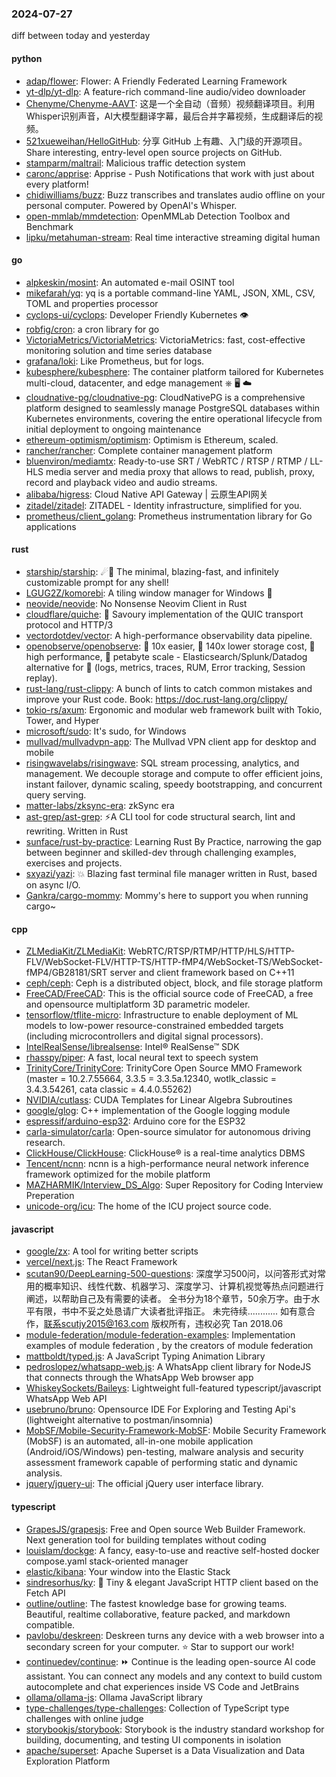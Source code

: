 ### 2024-07-27
diff between today and yesterday

#### python
* [adap/flower](https://github.com/adap/flower): Flower: A Friendly Federated Learning Framework
* [yt-dlp/yt-dlp](https://github.com/yt-dlp/yt-dlp): A feature-rich command-line audio/video downloader
* [Chenyme/Chenyme-AAVT](https://github.com/Chenyme/Chenyme-AAVT): 这是一个全自动（音频）视频翻译项目。利用Whisper识别声音，AI大模型翻译字幕，最后合并字幕视频，生成翻译后的视频。
* [521xueweihan/HelloGitHub](https://github.com/521xueweihan/HelloGitHub): 分享 GitHub 上有趣、入门级的开源项目。Share interesting, entry-level open source projects on GitHub.
* [stamparm/maltrail](https://github.com/stamparm/maltrail): Malicious traffic detection system
* [caronc/apprise](https://github.com/caronc/apprise): Apprise - Push Notifications that work with just about every platform!
* [chidiwilliams/buzz](https://github.com/chidiwilliams/buzz): Buzz transcribes and translates audio offline on your personal computer. Powered by OpenAI's Whisper.
* [open-mmlab/mmdetection](https://github.com/open-mmlab/mmdetection): OpenMMLab Detection Toolbox and Benchmark
* [lipku/metahuman-stream](https://github.com/lipku/metahuman-stream): Real time interactive streaming digital human

#### go
* [alpkeskin/mosint](https://github.com/alpkeskin/mosint): An automated e-mail OSINT tool
* [mikefarah/yq](https://github.com/mikefarah/yq): yq is a portable command-line YAML, JSON, XML, CSV, TOML and properties processor
* [cyclops-ui/cyclops](https://github.com/cyclops-ui/cyclops): Developer Friendly Kubernetes 👁️
* [robfig/cron](https://github.com/robfig/cron): a cron library for go
* [VictoriaMetrics/VictoriaMetrics](https://github.com/VictoriaMetrics/VictoriaMetrics): VictoriaMetrics: fast, cost-effective monitoring solution and time series database
* [grafana/loki](https://github.com/grafana/loki): Like Prometheus, but for logs.
* [kubesphere/kubesphere](https://github.com/kubesphere/kubesphere): The container platform tailored for Kubernetes multi-cloud, datacenter, and edge management ⎈ 🖥 ☁️
* [cloudnative-pg/cloudnative-pg](https://github.com/cloudnative-pg/cloudnative-pg): CloudNativePG is a comprehensive platform designed to seamlessly manage PostgreSQL databases within Kubernetes environments, covering the entire operational lifecycle from initial deployment to ongoing maintenance
* [ethereum-optimism/optimism](https://github.com/ethereum-optimism/optimism): Optimism is Ethereum, scaled.
* [rancher/rancher](https://github.com/rancher/rancher): Complete container management platform
* [bluenviron/mediamtx](https://github.com/bluenviron/mediamtx): Ready-to-use SRT / WebRTC / RTSP / RTMP / LL-HLS media server and media proxy that allows to read, publish, proxy, record and playback video and audio streams.
* [alibaba/higress](https://github.com/alibaba/higress): Cloud Native API Gateway | 云原生API网关
* [zitadel/zitadel](https://github.com/zitadel/zitadel): ZITADEL - Identity infrastructure, simplified for you.
* [prometheus/client_golang](https://github.com/prometheus/client_golang): Prometheus instrumentation library for Go applications

#### rust
* [starship/starship](https://github.com/starship/starship): ☄🌌️ The minimal, blazing-fast, and infinitely customizable prompt for any shell!
* [LGUG2Z/komorebi](https://github.com/LGUG2Z/komorebi): A tiling window manager for Windows 🍉
* [neovide/neovide](https://github.com/neovide/neovide): No Nonsense Neovim Client in Rust
* [cloudflare/quiche](https://github.com/cloudflare/quiche): 🥧 Savoury implementation of the QUIC transport protocol and HTTP/3
* [vectordotdev/vector](https://github.com/vectordotdev/vector): A high-performance observability data pipeline.
* [openobserve/openobserve](https://github.com/openobserve/openobserve): 🚀 10x easier, 🚀 140x lower storage cost, 🚀 high performance, 🚀 petabyte scale - Elasticsearch/Splunk/Datadog alternative for 🚀 (logs, metrics, traces, RUM, Error tracking, Session replay).
* [rust-lang/rust-clippy](https://github.com/rust-lang/rust-clippy): A bunch of lints to catch common mistakes and improve your Rust code. Book: https://doc.rust-lang.org/clippy/
* [tokio-rs/axum](https://github.com/tokio-rs/axum): Ergonomic and modular web framework built with Tokio, Tower, and Hyper
* [microsoft/sudo](https://github.com/microsoft/sudo): It's sudo, for Windows
* [mullvad/mullvadvpn-app](https://github.com/mullvad/mullvadvpn-app): The Mullvad VPN client app for desktop and mobile
* [risingwavelabs/risingwave](https://github.com/risingwavelabs/risingwave): SQL stream processing, analytics, and management. We decouple storage and compute to offer efficient joins, instant failover, dynamic scaling, speedy bootstrapping, and concurrent query serving.
* [matter-labs/zksync-era](https://github.com/matter-labs/zksync-era): zkSync era
* [ast-grep/ast-grep](https://github.com/ast-grep/ast-grep): ⚡A CLI tool for code structural search, lint and rewriting. Written in Rust
* [sunface/rust-by-practice](https://github.com/sunface/rust-by-practice): Learning Rust By Practice, narrowing the gap between beginner and skilled-dev through challenging examples, exercises and projects.
* [sxyazi/yazi](https://github.com/sxyazi/yazi): 💥 Blazing fast terminal file manager written in Rust, based on async I/O.
* [Gankra/cargo-mommy](https://github.com/Gankra/cargo-mommy): Mommy's here to support you when running cargo~

#### cpp
* [ZLMediaKit/ZLMediaKit](https://github.com/ZLMediaKit/ZLMediaKit): WebRTC/RTSP/RTMP/HTTP/HLS/HTTP-FLV/WebSocket-FLV/HTTP-TS/HTTP-fMP4/WebSocket-TS/WebSocket-fMP4/GB28181/SRT server and client framework based on C++11
* [ceph/ceph](https://github.com/ceph/ceph): Ceph is a distributed object, block, and file storage platform
* [FreeCAD/FreeCAD](https://github.com/FreeCAD/FreeCAD): This is the official source code of FreeCAD, a free and opensource multiplatform 3D parametric modeler.
* [tensorflow/tflite-micro](https://github.com/tensorflow/tflite-micro): Infrastructure to enable deployment of ML models to low-power resource-constrained embedded targets (including microcontrollers and digital signal processors).
* [IntelRealSense/librealsense](https://github.com/IntelRealSense/librealsense): Intel® RealSense™ SDK
* [rhasspy/piper](https://github.com/rhasspy/piper): A fast, local neural text to speech system
* [TrinityCore/TrinityCore](https://github.com/TrinityCore/TrinityCore): TrinityCore Open Source MMO Framework (master = 10.2.7.55664, 3.3.5 = 3.3.5a.12340, wotlk_classic = 3.4.3.54261, cata classic = 4.4.0.55262)
* [NVIDIA/cutlass](https://github.com/NVIDIA/cutlass): CUDA Templates for Linear Algebra Subroutines
* [google/glog](https://github.com/google/glog): C++ implementation of the Google logging module
* [espressif/arduino-esp32](https://github.com/espressif/arduino-esp32): Arduino core for the ESP32
* [carla-simulator/carla](https://github.com/carla-simulator/carla): Open-source simulator for autonomous driving research.
* [ClickHouse/ClickHouse](https://github.com/ClickHouse/ClickHouse): ClickHouse® is a real-time analytics DBMS
* [Tencent/ncnn](https://github.com/Tencent/ncnn): ncnn is a high-performance neural network inference framework optimized for the mobile platform
* [MAZHARMIK/Interview_DS_Algo](https://github.com/MAZHARMIK/Interview_DS_Algo): Super Repository for Coding Interview Preperation
* [unicode-org/icu](https://github.com/unicode-org/icu): The home of the ICU project source code.

#### javascript
* [google/zx](https://github.com/google/zx): A tool for writing better scripts
* [vercel/next.js](https://github.com/vercel/next.js): The React Framework
* [scutan90/DeepLearning-500-questions](https://github.com/scutan90/DeepLearning-500-questions): 深度学习500问，以问答形式对常用的概率知识、线性代数、机器学习、深度学习、计算机视觉等热点问题进行阐述，以帮助自己及有需要的读者。 全书分为18个章节，50余万字。由于水平有限，书中不妥之处恳请广大读者批评指正。 未完待续............ 如有意合作，联系scutjy2015@163.com 版权所有，违权必究 Tan 2018.06
* [module-federation/module-federation-examples](https://github.com/module-federation/module-federation-examples): Implementation examples of module federation , by the creators of module federation
* [mattboldt/typed.js](https://github.com/mattboldt/typed.js): A JavaScript Typing Animation Library
* [pedroslopez/whatsapp-web.js](https://github.com/pedroslopez/whatsapp-web.js): A WhatsApp client library for NodeJS that connects through the WhatsApp Web browser app
* [WhiskeySockets/Baileys](https://github.com/WhiskeySockets/Baileys): Lightweight full-featured typescript/javascript WhatsApp Web API
* [usebruno/bruno](https://github.com/usebruno/bruno): Opensource IDE For Exploring and Testing Api's (lightweight alternative to postman/insomnia)
* [MobSF/Mobile-Security-Framework-MobSF](https://github.com/MobSF/Mobile-Security-Framework-MobSF): Mobile Security Framework (MobSF) is an automated, all-in-one mobile application (Android/iOS/Windows) pen-testing, malware analysis and security assessment framework capable of performing static and dynamic analysis.
* [jquery/jquery-ui](https://github.com/jquery/jquery-ui): The official jQuery user interface library.

#### typescript
* [GrapesJS/grapesjs](https://github.com/GrapesJS/grapesjs): Free and Open source Web Builder Framework. Next generation tool for building templates without coding
* [louislam/dockge](https://github.com/louislam/dockge): A fancy, easy-to-use and reactive self-hosted docker compose.yaml stack-oriented manager
* [elastic/kibana](https://github.com/elastic/kibana): Your window into the Elastic Stack
* [sindresorhus/ky](https://github.com/sindresorhus/ky): 🌳 Tiny & elegant JavaScript HTTP client based on the Fetch API
* [outline/outline](https://github.com/outline/outline): The fastest knowledge base for growing teams. Beautiful, realtime collaborative, feature packed, and markdown compatible.
* [pavlobu/deskreen](https://github.com/pavlobu/deskreen): Deskreen turns any device with a web browser into a secondary screen for your computer. ⭐️ Star to support our work!
* [continuedev/continue](https://github.com/continuedev/continue): ⏩ Continue is the leading open-source AI code assistant. You can connect any models and any context to build custom autocomplete and chat experiences inside VS Code and JetBrains
* [ollama/ollama-js](https://github.com/ollama/ollama-js): Ollama JavaScript library
* [type-challenges/type-challenges](https://github.com/type-challenges/type-challenges): Collection of TypeScript type challenges with online judge
* [storybookjs/storybook](https://github.com/storybookjs/storybook): Storybook is the industry standard workshop for building, documenting, and testing UI components in isolation
* [apache/superset](https://github.com/apache/superset): Apache Superset is a Data Visualization and Data Exploration Platform
